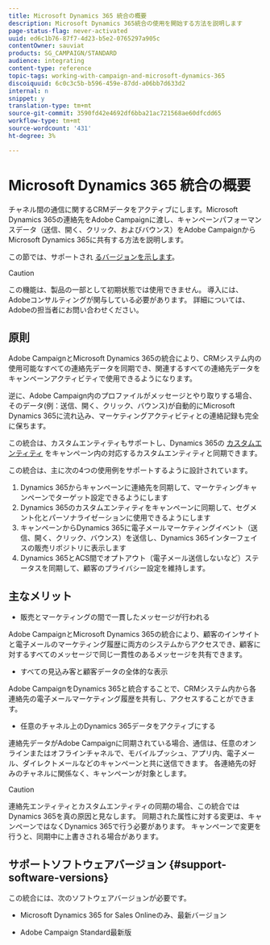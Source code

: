 ```yaml
---
title: Microsoft Dynamics 365 統合の概要
description: Microsoft Dynamics 365統合の使用を開始する方法を説明します
page-status-flag: never-activated
uuid: ed6c1b76-87f7-4d23-b5e2-0765297a905c
contentOwner: sauviat
products: SG_CAMPAIGN/STANDARD
audience: integrating
content-type: reference
topic-tags: working-with-campaign-and-microsoft-dynamics-365
discoiquuid: 6c0c3c5b-b596-459e-87dd-a06bb7d633d2
internal: n
snippet: y
translation-type: tm+mt
source-git-commit: 3590fd42e4692df6bba21ac721568ae60dfcdd65
workflow-type: tm+mt
source-wordcount: '431'
ht-degree: 3%

---
```



# Microsoft Dynamics 365 統合の概要

チャネル間の通信に関するCRMデータをアクティブにします。Microsoft Dynamics 365の連絡先をAdobe Campaignに渡し、キャンペーンパフォーマンスデータ（送信、開く、クリック、およびバウンス）をAdobe CampaignからMicrosoft Dynamics 365に共有する方法を説明します。

この節では、サポートされ [るバージョンを示します](#support-software-versions)。

>[!CAUTION]
>
>この機能は、製品の一部として初期状態では使用できません。 導入には、Adobeコンサルティングが関与している必要があります。 詳細については、Adobeの担当者にお問い合わせください。

## 原則

Adobe CampaignとMicrosoft Dynamics 365の統合により、CRMシステム内の使用可能なすべての連絡先データを同期でき、関連するすべての連絡先データをキャンペーンアクティビティで使用できるようになります。

逆に、Adobe Campaign内のプロファイルがメッセージとやり取りする場合、そのデータ(例：送信、開く、クリック、バウンス)が自動的にMicrosoft Dynamics 365に流れ込み、マーケティングアクティビティとの連絡記録も完全に保ちます。

この統合は、カスタムエンティティもサポートし、Dynamics 365の [カスタムエンティティ](../../integrating/using/map-campaign-custom-resources-and-dynamics-365-custom-entities.md) をキャンペーン内の対応するカスタムエンティティと同期できます。

この統合は、主に次の4つの使用例をサポートするように設計されています。

1. Dynamics 365からキャンペーンに連絡先を同期して、マーケティングキャンペーンでターゲット設定できるようにします
1. Dynamics 365のカスタムエンティティをキャンペーンに同期して、セグメント化とパーソナライゼーションに使用できるようにします
1. キャンペーンからDynamics 365に電子メールマーケティングイベント（送信、開く、クリック、バウンス）を送信し、Dynamics 365インターフェイスの販売リポジトリに表示します
1. Dynamics 365とACS間でオプトアウト（電子メール送信しないなど）ステータスを同期して、顧客のプライバシー設定を維持します。

## 主なメリット

* 販売とマーケティングの間で一貫したメッセージが行われる

Adobe CampaignとMicrosoft Dynamics 365の統合により、顧客のインサイトと電子メールのマーケティング履歴に両方のシステムからアクセスでき、顧客に対するすべてのメッセージで同じ一貫性のあるメッセージを共有できます。

* すべての見込み客と顧客データの全体的な表示

Adobe CampaignをDynamics 365と統合することで、CRMシステム内から各連絡先の電子メールマーケティング履歴を共有し、アクセスすることができます。

* 任意のチャネル上のDynamics 365データをアクティブにする

連絡先データがAdobe Campaignに同期されている場合、通信は、任意のオンラインまたはオフラインチャネルで、モバイルプッシュ、アプリ内、電子メール、ダイレクトメールなどのキャンペーンと共に送信できます。 各連絡先の好みのチャネルに関係なく、キャンペーンが対象とします。

>[!CAUTION]
>
>連絡先エンティティとカスタムエンティティの同期の場合、この統合ではDynamics 365を真の原因と見なします。  同期された属性に対する変更は、キャンペーンではなくDynamics 365で行う必要があります。  キャンペーンで変更を行うと、同期中に上書きされる場合があります。

## サポートソフトウェアバージョン {#support-software-versions}

この統合には、次のソフトウェアバージョンが必要です。

* Microsoft Dynamics 365 for Sales Onlineのみ、最新バージョン

* Adobe Campaign Standard最新版
